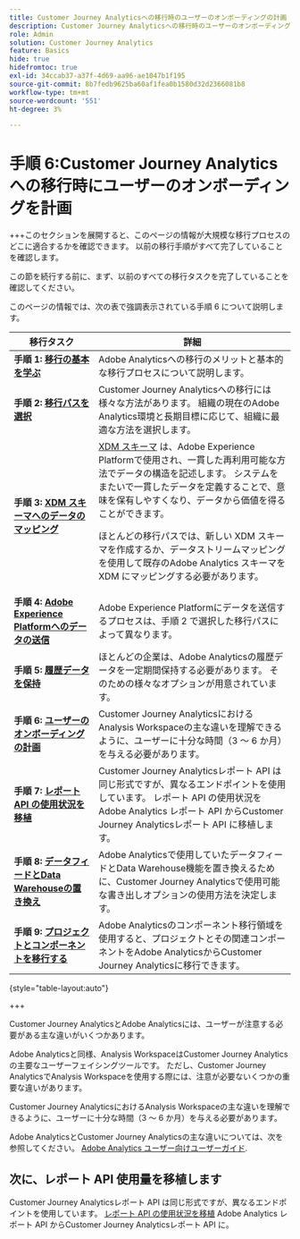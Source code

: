```yaml
---
title: Customer Journey Analyticsへの移行時のユーザーのオンボーディングの計画
description: Customer Journey Analyticsへの移行時のユーザーのオンボーディングの計画
role: Admin
solution: Customer Journey Analytics
feature: Basics
hide: true
hidefromtoc: true
exl-id: 34ccab37-a37f-4d69-aa96-ae1047b1f195
source-git-commit: 8b7fedb9625ba60af1fea0b1580d32d2366081b8
workflow-type: tm+mt
source-wordcount: '551'
ht-degree: 3%

---
```


# 手順 6:Customer Journey Analyticsへの移行時にユーザーのオンボーディングを計画

+++このセクションを展開すると、このページの情報が大規模な移行プロセスのどこに適合するかを確認できます。 以前の移行手順がすべて完了していることを確認します。

この節を続行する前に、まず、以前のすべての移行タスクを完了していることを確認してください。

このページの情報では、次の表で強調表示されている手順 6 について説明します。

| 移行タスク | 詳細 |
|---------|----------|
| **手順 1: [移行の基本を学ぶ](/help/getting-started/cja-migration/cja-migration-getstarted.md)** | Adobe Analyticsへの移行のメリットと基本的な移行プロセスについて説明します。 |
| **手順 2: [移行パスを選択](/help/getting-started/cja-migration/cja-migration-path.md)** | Customer Journey Analyticsへの移行には様々な方法があります。 組織の現在のAdobe Analytics環境と長期目標に応じて、組織に最適な方法を選択します。 |
| **手順 3: [XDM スキーマへのデータのマッピング](/help/getting-started/cja-migration/cja-migration-xdm.md)** | [XDM スキーマ](https://experienceleague.adobe.com/en/docs/experience-platform/xdm/home#xdm-schemas) は、Adobe Experience Platformで使用され、一貫した再利用可能な方法でデータの構造を記述します。 システムをまたいで一貫したデータを定義することで、意味を保有しやすくなり、データから価値を得ることができます。<p>ほとんどの移行パスでは、新しい XDM スキーマを作成するか、データストリームマッピングを使用して既存のAdobe Analytics スキーマを XDM にマッピングする必要があります。</p> |
| **手順 4: [Adobe Experience Platformへのデータの送信](/help/getting-started/cja-migration/cja-migration-send-to-platform.md)** | Adobe Experience Platformにデータを送信するプロセスは、手順 2 で選択した移行パスによって異なります。 |
| **手順 5: [履歴データを保持](/help/getting-started/cja-migration/cja-migration-historical-data.md)** | ほとんどの企業は、Adobe Analyticsの履歴データを一定期間保持する必要があります。 そのための様々なオプションが用意されています。 |
| <span class="preview">**手順 6: [ユーザーのオンボーディングの計画](/help/getting-started/cja-migration/cja-migration-onboarding.md)**</span> | <span class="preview">Customer Journey AnalyticsにおけるAnalysis Workspaceの主な違いを理解できるように、ユーザーに十分な時間（3 ～ 6 か月）を与える必要があります。</span> |
| **手順 7: [レポート API の使用状況を移植](/help/getting-started/cja-migration/cja-migration-api.md)** | Customer Journey Analyticsレポート API は同じ形式ですが、異なるエンドポイントを使用しています。 レポート API の使用状況をAdobe Analytics レポート API からCustomer Journey Analyticsレポート API に移植します。 |
| **手順 8: [データフィードとData Warehouseの置き換え](/help/getting-started/cja-migration/cja-migration-export-options.md)** | Adobe Analyticsで使用していたデータフィードとData Warehouse機能を置き換えるために、Customer Journey Analyticsで使用可能な書き出しオプションの使用方法を決定します。 |
| **手順 9: [プロジェクトとコンポーネントを移行する](/help/getting-started/cja-migration/cja-migration-projects.md)** | Adobe Analyticsのコンポーネント移行領域を使用すると、プロジェクトとその関連コンポーネントをAdobe AnalyticsからCustomer Journey Analyticsに移行できます。 |

{style="table-layout:auto"}

+++

Customer Journey AnalyticsとAdobe Analyticsには、ユーザーが注意する必要がある主な違いがいくつかあります。

Adobe Analyticsと同様、Analysis WorkspaceはCustomer Journey Analyticsの主要なユーザーフェイシングツールです。 ただし、Customer Journey AnalyticsでAnalysis Workspaceを使用する際には、注意が必要ないくつかの重要な違いがあります。

Customer Journey AnalyticsにおけるAnalysis Workspaceの主な違いを理解できるように、ユーザーに十分な時間（3 ～ 6 か月）を与える必要があります。

Adobe AnalyticsとCustomer Journey Analyticsの主な違いについては、次を参照してください。 [Adobe Analytics ユーザー向けユーザーガイド](/help/getting-started/aa-to-cja-user.md).

## 次に、レポート API 使用量を移植します

Customer Journey Analyticsレポート API は同じ形式ですが、異なるエンドポイントを使用しています。 [レポート API の使用状況を移植](/help/getting-started/cja-migration/cja-migration-api.md) Adobe Analytics レポート API からCustomer Journey Analyticsレポート API に。
